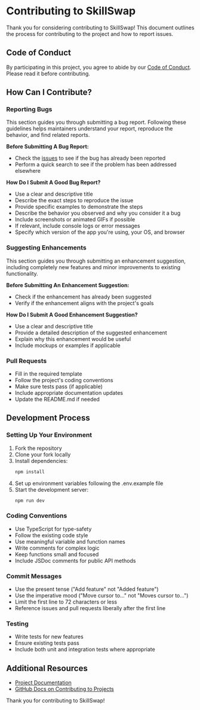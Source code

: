 # Contributing to SkillSwap

Thank you for considering contributing to SkillSwap! This document outlines the process for contributing to the project and how to report issues.

## Code of Conduct

By participating in this project, you agree to abide by our [Code of Conduct](CODE_OF_CONDUCT.md). Please read it before contributing.

## How Can I Contribute?

### Reporting Bugs

This section guides you through submitting a bug report. Following these guidelines helps maintainers understand your report, reproduce the behavior, and find related reports.

**Before Submitting A Bug Report:**
* Check the [issues](https://github.com/PCSchmidt/skillswapappmvp/issues) to see if the bug has already been reported
* Perform a quick search to see if the problem has been addressed elsewhere

**How Do I Submit A Good Bug Report?**
* Use a clear and descriptive title
* Describe the exact steps to reproduce the issue
* Provide specific examples to demonstrate the steps
* Describe the behavior you observed and why you consider it a bug
* Include screenshots or animated GIFs if possible
* If relevant, include console logs or error messages
* Specify which version of the app you're using, your OS, and browser

### Suggesting Enhancements

This section guides you through submitting an enhancement suggestion, including completely new features and minor improvements to existing functionality.

**Before Submitting An Enhancement Suggestion:**
* Check if the enhancement has already been suggested
* Verify if the enhancement aligns with the project's goals

**How Do I Submit A Good Enhancement Suggestion?**
* Use a clear and descriptive title
* Provide a detailed description of the suggested enhancement
* Explain why this enhancement would be useful
* Include mockups or examples if applicable

### Pull Requests

* Fill in the required template
* Follow the project's coding conventions
* Make sure tests pass (if applicable)
* Include appropriate documentation updates
* Update the README.md if needed

## Development Process

### Setting Up Your Environment

1. Fork the repository
2. Clone your fork locally
3. Install dependencies:
   ```bash
   npm install
   ```
4. Set up environment variables following the .env.example file
5. Start the development server:
   ```bash
   npm run dev
   ```

### Coding Conventions

* Use TypeScript for type-safety
* Follow the existing code style
* Use meaningful variable and function names
* Write comments for complex logic
* Keep functions small and focused
* Include JSDoc comments for public API methods

### Commit Messages

* Use the present tense ("Add feature" not "Added feature")
* Use the imperative mood ("Move cursor to..." not "Moves cursor to...")
* Limit the first line to 72 characters or less
* Reference issues and pull requests liberally after the first line

### Testing

* Write tests for new features
* Ensure existing tests pass
* Include both unit and integration tests where appropriate

## Additional Resources

* [Project Documentation](../docs)
* [GitHub Docs on Contributing to Projects](https://docs.github.com/en/get-started/exploring-projects-on-github/contributing-to-a-project)

Thank you for contributing to SkillSwap!
